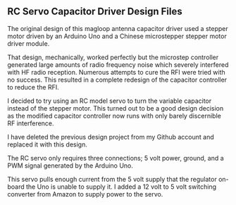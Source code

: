 ## RC Servo Capacitor Driver Design Files<br>
<p>
The original design of this magloop antenna capacitor driver used a stepper motor driven by an Arduino Uno and a Chinese microstepper stepper motor driver module.
<p>
That design, mechanically, worked perfectly but the microstep controller generated large amounts of radio frequency noise which severely interfered with HF radio reception. Numerous attempts to cure the RFI were tried with no success. This resulted in a complete redesign of the capacitor controller to reduce the RFI.
<p>
I decided to try using an RC model servo to turn the variable capacitor instead of the stepper motor. This turned out to be a good design decision as the modified capacitor controller now runs with only barely discernible RF interference. 
<p>
I have deleted the previous design project from my Github account and replaced it with this design.
<p>
The RC servo only requires three connections; 5 volt power, ground, and a PWM signal generated by the Arduino Uno. 
<p>
This servo pulls enough current from the 5 volt supply that the regulator on-board the Uno is unable to supply it. I added a 12 volt to 5 volt switching converter from Amazon to supply power to the servo.
<p>
